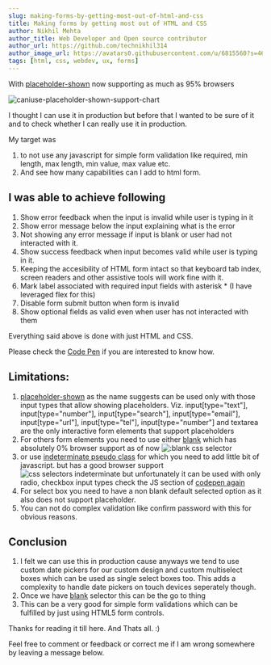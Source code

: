 ```yaml
---
slug: making-forms-by-getting-most-out-of-html-and-css
title: Making forms by getting most out of HTML and CSS
author: Nikhil Mehta
author_title: Web Developer and Open source contributor
author_url: https://github.com/technikhil314
author_image_url: https://avatars0.githubusercontent.com/u/6815560?s=460&u=9dfdf0cd916a97fc0f6b85ad9e6a55843c9ffe1b&v=4
tags: [html, css, webdev, ux, forms]
---
```


With [placeholder-shown](https://developer.mozilla.org/en-US/docs/Web/CSS/:placeholder-shown) now supporting as much as 95% browsers

![caniuse-placeholder-shown-support-chart](https://caniuse.bitsofco.de/static/v1/css-placeholder-shown-1600858837621.png)

I thought I can use it in production but before that I wanted to be sure of it and to check whether I can really use it in production.

<!--truncate-->

My target was

1. to not use any javascript for simple form validation like required, min length, max length, min value, max value etc.
1. And see how many capabilities can I add to html form.


## I was able to achieve following

1. Show error feedback when the input is invalid while user is typing in it
1. Show error message below the input explaining what is the error
1. Not showing any error message if input is blank or user had not interacted with it.
1. Show success feedback when input becomes valid while user is typing in it.
1. Keeping the accesibility of HTML form intact so that keyboard tab index, screen readers and other assistive tools will work fine with it.
1. Mark label associated with required input fields with asterisk \* (I have leveraged flex for this)
1. Disable form submit button when form is invalid
1. Show optional fields as valid even when user has not interacted with them

Everything said above is done with just HTML and CSS.

Please check the [Code Pen](https://codepen.io/nikhil-001mehta/full/BaKvPqG) if you are interested to know how.

## Limitations:

1. [placeholder-shown](https://developer.mozilla.org/en-US/docs/Web/CSS/:placeholder-shown) as the name suggests can be used only with those input types that allow showing placeholders.
   Viz. input[type="text"], input[type="number"], input[type="search"], input[type="email"], input[type="url"], input[type="tel"], input[type="number"] and textarea are the only interactive form elements that support placeholders
1. For others form elements you need to use either [blank](https://developer.mozilla.org/en-US/docs/Web/CSS/:blank) which has absolutely 0% browser support as of now
   ![:blank css selector](https://caniuse.bitsofco.de/static/v1/mdn-css__selectors__blank-1600865327412.png)
1. or use [indeterminate pseudo class](https://developer.mozilla.org/en-US/docs/Web/CSS/:indeterminate) for which you need to add little bit of javascript. but has a good browser support ![css selectors indeterminate](https://caniuse.bitsofco.de/static/v1/mdn-css__selectors__indeterminate-1600867581935.png) but unfortunately it can be used with only radio, checkbox input types
   check the JS section of [codepen again](https://codepen.io/nikhil-001mehta/pen/BaKvPqG?editors=1100)
1. For select box you need to have a non blank default selected option as it also does not support placeholder.
1. You can not do complex validation like confirm password with this for obvious reasons.

## Conclusion

1. I felt we can use this in production cause anyways we tend to use custom date pickers for our custom design and custom multiselect boxes which can be used as single select boxes too. This adds a complexity to handle date pickers on touch devices seperately though.
2. Once we have [blank](https://developer.mozilla.org/en-US/docs/Web/CSS/:blank) selector this can be the go to thing
3. This can be a very good for simple form validations which can be fulfilled by just using HTML5 form controls.

Thanks for reading it till here. And Thats all. :)

Feel free to comment or feedback or correct me if I am wrong somewhere by leaving a message below.
